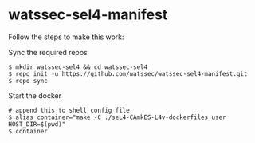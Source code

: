 # watssec-sel4-manifest

Follow the steps to make this work:

Sync the required repos

```
$ mkdir watssec-sel4 && cd watssec-sel4
$ repo init -u https://github.com/watssec/watssec-sel4-manifest.git
$ repo sync

```
Start the docker

```
# append this to shell config file
$ alias container="make -C ./seL4-CAmkES-L4v-dockerfiles user HOST_DIR=$(pwd)"
$ container
```
